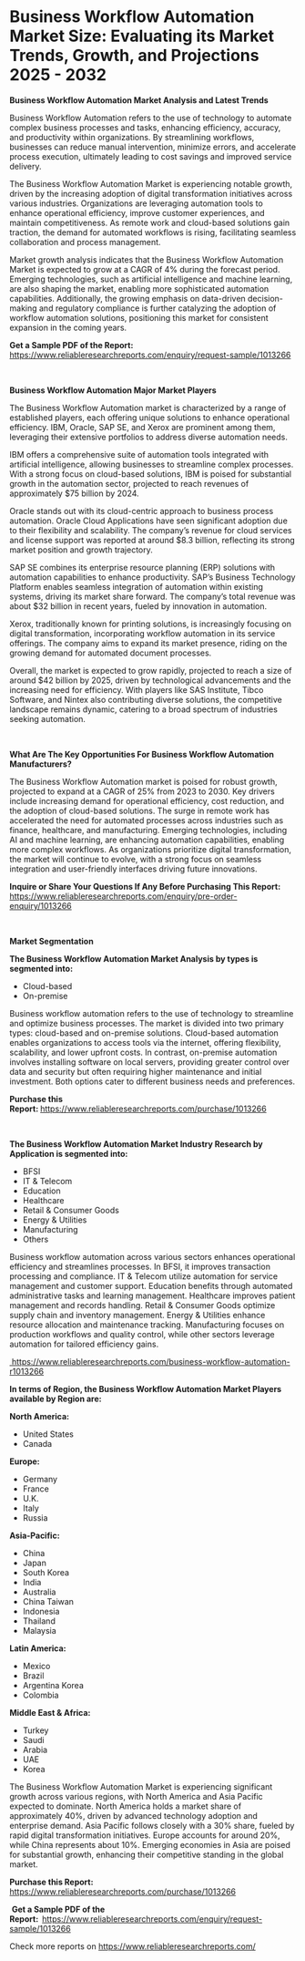 <p><h1>Business Workflow Automation Market Size: Evaluating its Market Trends, Growth, and Projections 2025 - 2032</h1></p><p><strong>Business Workflow Automation Market Analysis and Latest Trends</strong></p>
<p><p>Business Workflow Automation refers to the use of technology to automate complex business processes and tasks, enhancing efficiency, accuracy, and productivity within organizations. By streamlining workflows, businesses can reduce manual intervention, minimize errors, and accelerate process execution, ultimately leading to cost savings and improved service delivery.</p><p>The Business Workflow Automation Market is experiencing notable growth, driven by the increasing adoption of digital transformation initiatives across various industries. Organizations are leveraging automation tools to enhance operational efficiency, improve customer experiences, and maintain competitiveness. As remote work and cloud-based solutions gain traction, the demand for automated workflows is rising, facilitating seamless collaboration and process management.</p><p>Market growth analysis indicates that the Business Workflow Automation Market is expected to grow at a CAGR of 4% during the forecast period. Emerging technologies, such as artificial intelligence and machine learning, are also shaping the market, enabling more sophisticated automation capabilities. Additionally, the growing emphasis on data-driven decision-making and regulatory compliance is further catalyzing the adoption of workflow automation solutions, positioning this market for consistent expansion in the coming years.</p></p>
<p><strong>Get a Sample PDF of the Report:&nbsp;</strong> <a href="https://www.reliableresearchreports.com/enquiry/request-sample/1013266?utm_campaign=1674&utm_medium=2&utm_source=Github&utm_content=ia&utm_term=06032025&utm_id=business-workflow-automation">https://www.reliableresearchreports.com/enquiry/request-sample/1013266</a></p>
<p>&nbsp;</p>
<p><strong>Business Workflow Automation Major Market Players</strong></p>
<p><p>The Business Workflow Automation market is characterized by a range of established players, each offering unique solutions to enhance operational efficiency. IBM, Oracle, SAP SE, and Xerox are prominent among them, leveraging their extensive portfolios to address diverse automation needs.</p><p>IBM offers a comprehensive suite of automation tools integrated with artificial intelligence, allowing businesses to streamline complex processes. With a strong focus on cloud-based solutions, IBM is poised for substantial growth in the automation sector, projected to reach revenues of approximately $75 billion by 2024.</p><p>Oracle stands out with its cloud-centric approach to business process automation. Oracle Cloud Applications have seen significant adoption due to their flexibility and scalability. The company’s revenue for cloud services and license support was reported at around $8.3 billion, reflecting its strong market position and growth trajectory.</p><p>SAP SE combines its enterprise resource planning (ERP) solutions with automation capabilities to enhance productivity. SAP’s Business Technology Platform enables seamless integration of automation within existing systems, driving its market share forward. The company’s total revenue was about $32 billion in recent years, fueled by innovation in automation.</p><p>Xerox, traditionally known for printing solutions, is increasingly focusing on digital transformation, incorporating workflow automation in its service offerings. The company aims to expand its market presence, riding on the growing demand for automated document processes.</p><p>Overall, the market is expected to grow rapidly, projected to reach a size of around $42 billion by 2025, driven by technological advancements and the increasing need for efficiency. With players like SAS Institute, Tibco Software, and Nintex also contributing diverse solutions, the competitive landscape remains dynamic, catering to a broad spectrum of industries seeking automation.</p></p>
<p>&nbsp;</p>
<p><strong>What Are The Key Opportunities For Business Workflow Automation Manufacturers?</strong></p>
<p><p>The Business Workflow Automation market is poised for robust growth, projected to expand at a CAGR of 25% from 2023 to 2030. Key drivers include increasing demand for operational efficiency, cost reduction, and the adoption of cloud-based solutions. The surge in remote work has accelerated the need for automated processes across industries such as finance, healthcare, and manufacturing. Emerging technologies, including AI and machine learning, are enhancing automation capabilities, enabling more complex workflows. As organizations prioritize digital transformation, the market will continue to evolve, with a strong focus on seamless integration and user-friendly interfaces driving future innovations.</p></p>
<p><strong>Inquire or Share Your Questions If Any Before Purchasing This Report:</strong> <a href="https://www.reliableresearchreports.com/enquiry/pre-order-enquiry/1013266?utm_campaign=1674&utm_medium=2&utm_source=Github&utm_content=ia&utm_term=06032025&utm_id=business-workflow-automation">https://www.reliableresearchreports.com/enquiry/pre-order-enquiry/1013266</a></p>
<p>&nbsp;</p>
<p><strong>Market Segmentation</strong></p>
<p><strong>The Business Workflow Automation Market Analysis by types is segmented into:</strong></p>
<p><ul><li>Cloud-based</li><li>On-premise</li></ul></p>
<p><p>Business workflow automation refers to the use of technology to streamline and optimize business processes. The market is divided into two primary types: cloud-based and on-premise solutions. Cloud-based automation enables organizations to access tools via the internet, offering flexibility, scalability, and lower upfront costs. In contrast, on-premise automation involves installing software on local servers, providing greater control over data and security but often requiring higher maintenance and initial investment. Both options cater to different business needs and preferences.</p></p>
<p><strong>Purchase this Report:&nbsp;</strong><a href="https://www.reliableresearchreports.com/purchase/1013266?utm_campaign=1674&utm_medium=2&utm_source=Github&utm_content=ia&utm_term=06032025&utm_id=business-workflow-automation">https://www.reliableresearchreports.com/purchase/1013266</a></p>
<p>&nbsp;</p>
<p><strong>The Business Workflow Automation Market Industry Research by Application is segmented into:</strong></p>
<p><ul><li>BFSI</li><li>IT & Telecom</li><li>Education</li><li>Healthcare</li><li>Retail & Consumer Goods</li><li>Energy & Utilities</li><li>Manufacturing</li><li>Others</li></ul></p>
<p><p>Business workflow automation across various sectors enhances operational efficiency and streamlines processes. In BFSI, it improves transaction processing and compliance. IT & Telecom utilize automation for service management and customer support. Education benefits through automated administrative tasks and learning management. Healthcare improves patient management and records handling. Retail & Consumer Goods optimize supply chain and inventory management. Energy & Utilities enhance resource allocation and maintenance tracking. Manufacturing focuses on production workflows and quality control, while other sectors leverage automation for tailored efficiency gains.</p></p>
<p><a href="https://www.reliableresearchreports.com/business-workflow-automation-r1013266?utm_campaign=1674&utm_medium=2&utm_source=Github&utm_content=ia&utm_term=06032025&utm_id=business-workflow-automation">&nbsp;https://www.reliableresearchreports.com/business-workflow-automation-r1013266</a></p>
<p><strong>In terms of Region, the Business Workflow Automation Market Players available by Region are:</strong></p>
<p>
    <p> <strong> North America: </strong>
        <ul>
            <li>United States</li>
            <li>Canada</li>
        </ul>
        </p> 
    <p> <strong> Europe: </strong>
        <ul>
            <li>Germany</li>
            <li>France</li>
            <li>U.K.</li>
            <li>Italy</li>
            <li>Russia</li>
        </ul>
        </p> 
    <p> <strong> Asia-Pacific: </strong>
        <ul>
            <li>China</li>
            <li>Japan</li>
            <li>South Korea</li>
            <li>India</li>
            <li>Australia</li>
            <li>China Taiwan</li>
            <li>Indonesia</li>
            <li>Thailand</li>
            <li>Malaysia</li>
        </ul>
        </p> 
    <p> <strong> Latin America: </strong>
        <ul>
            <li>Mexico</li>
            <li>Brazil</li>
            <li>Argentina Korea</li>
            <li>Colombia</li>
        </ul>
        </p> 
    <p> <strong> Middle East & Africa: </strong>
        <ul>
            <li>Turkey</li>
            <li>Saudi</li>
            <li>Arabia</li>
            <li>UAE</li>
            <li>Korea</li>
        </ul>
    </p>
    </p>
<p><p>The Business Workflow Automation Market is experiencing significant growth across various regions, with North America and Asia Pacific expected to dominate. North America holds a market share of approximately 40%, driven by advanced technology adoption and enterprise demand. Asia Pacific follows closely with a 30% share, fueled by rapid digital transformation initiatives. Europe accounts for around 20%, while China represents about 10%. Emerging economies in Asia are poised for substantial growth, enhancing their competitive standing in the global market.</p></p>
<p><strong>Purchase this Report: </strong><a href="https://www.reliableresearchreports.com/purchase/1013266?utm_campaign=1674&utm_medium=2&utm_source=Github&utm_content=ia&utm_term=06032025&utm_id=business-workflow-automation">https://www.reliableresearchreports.com/purchase/1013266</a></p>
<p>&nbsp;<strong>Get a Sample PDF of the Report:&nbsp;&nbsp;</strong><a href="https://www.reliableresearchreports.com/enquiry/request-sample/1013266?utm_campaign=1674&utm_medium=2&utm_source=Github&utm_content=ia&utm_term=06032025&utm_id=business-workflow-automation">https://www.reliableresearchreports.com/enquiry/request-sample/1013266</a></p>
<p><strong></strong></p>
<p>Check more reports on <a href="https://www.reliableresearchreports.com/?utm_campaign=1674&utm_medium=2&utm_source=Github&utm_content=ia&utm_term=06032025&utm_id=business-workflow-automation">https://www.reliableresearchreports.com/</a></p>